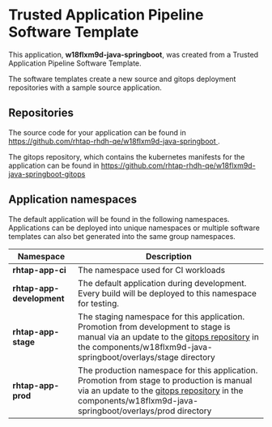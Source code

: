 # Trusted Application Pipeline Software Template

This application, **w18flxm9d-java-springboot**, was created from a Trusted Application Pipeline Software Template.

The software templates create a new source and gitops deployment repositories with a sample source application. 

## Repositories

The source code for your application can be found in [https://github.com/rhtap-rhdh-qe/w18flxm9d-java-springboot ](https://github.com/rhtap-rhdh-qe/w18flxm9d-java-springboot ).
 
The gitops repository, which contains the kubernetes manifests for the application can be found in 
[https://github.com/rhtap-rhdh-qe/w18flxm9d-java-springboot-gitops ](https://github.com/rhtap-rhdh-qe/w18flxm9d-java-springboot-gitops ) 

## Application namespaces 

The default application will be found in the following namespaces. Applications can be deployed into unique namespaces or multiple software templates can also bet generated into the same group namespaces.  

|  Namespace   |  Description   |  
| -------- | -------- |
| **rhtap-app-ci** | The namespace used for CI workloads |
| **rhtap-app-development** | The default application during development. Every build will be deployed to this namespace for testing. |
| **rhtap-app-stage** | The staging namespace for this application. Promotion from development to stage is manual via an update to the [gitops repository](https://github.com/rhtap-rhdh-qe/w18flxm9d-java-springboot-gitops ) in the components/w18flxm9d-java-springboot/overlays/stage directory |
| **rhtap-app-prod** | The production namespace for this application. Promotion from stage to production is manual via an update to the [gitops repository](https://github.com/rhtap-rhdh-qe/w18flxm9d-java-springboot-gitops ) in the components/w18flxm9d-java-springboot/overlays/prod directory |